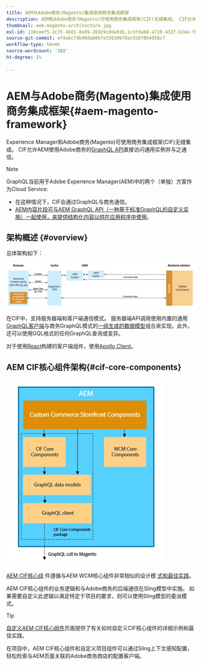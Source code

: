 ```yaml
---
title: AEM与Adobe商务(Magento)集成使用商务集成框架
description: AEM和Adobe商务(Magento)可使用商务集成框架(CIF)无缝集成。 CIF允许AEM访问Magento实例，并通过GraphQL与Magento通信。 它还允许AEM作者使用产品和类别选取器以及产品控制台来浏览从Magento中按需获取的产品和类别数据。 此外，CIF还提供开箱即用的店面，可加快商业项目的进度。
thumbnail: aem-magento-architecture.jpg
exl-id: 110ceef5-2c35-4b81-8e89-26929c0da91b,1cdfda88-a728-432f-b24a-f81347572bcf
source-git-commit: ef4abc74b90da80bfe556306f8ac93078b4958c7
workflow-type: tm+mt
source-wordcount: '392'
ht-degree: 1%

---
```


# AEM与Adobe商务(Magento)集成使用商务集成框架{#aem-magento-framework}

Experience Manager和Adobe商务(Magento)可使用商务集成框架(CIF)无缝集成。 CIF允许AEM使用Adobe商务的[GraphQL API](https://devdocs.magento.com/guides/v2.4/graphql/)直接访问通用实例并与之通信。

>[!NOTE]
>
>GraphQL当前用于Adobe Experience Manager(AEM)中的两个（单独）方案作为Cloud Service:
>
>* 在这种情况下，CIF会通过GraphQL与商务通信。
>* [AEM内容片段可与AEM GraphQL API（一种基于标准GraphQL的自定义实施）一起使用，来提供结构化内容以供在应用程序中使用](/help/assets/content-fragments/graphql-api-content-fragments.md)。


## 架构概述 {#overview}

总体架构如下：

![CIF架构概述](../assets/AEM_Magento_Architecture.png)

在CIF中，支持服务器端和客户端通信模式。
服务器端API调用使用内置的通用[GraphQL客户端](https://github.com/adobe/commerce-cif-graphql-client)与商务GraphQL模式的[一组生成的数据模型](https://github.com/adobe/commerce-cif-magento-graphql)组合来实现。此外，还可以使用GQL格式的任何GraphQL查询或变异。

对于使用[React](https://reactjs.org/)构建的客户端组件，使用[Apollo Client](https://www.apollographql.com/docs/react/)。

## AEM CIF核心组件架构{#cif-core-components}

![AEM CIF核心组件架构](../assets/cif-component-architecture.jpg)

[AEM CIF核心组](https://github.com/adobe/aem-core-cif-components) 件遵循与AEM WCM核心组件非常相似的设计模 [式和最佳实践](https://github.com/adobe/aem-core-wcm-components)。

AEM CIF核心组件的业务逻辑和与Adobe商务的后端通信在Sling模型中实施。 如果需要自定义此逻辑以满足特定于项目的要求，则可以使用Sling模型的委派模式。

>[!TIP]
>
>[自定义AEM CIF核心组件](../customizing/customize-cif-components.md)页面提供了有关如何自定义CIF核心组件的详细示例和最佳实践。

在项目中，AEM CIF核心组件和自定义项目组件可以通过Sling上下文感知配置，轻松检索与AEM页面关联的Adobe商务商店的配置客户端。
